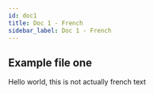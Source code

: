 ```yaml
---
id: doc1
title: Doc 1 - French
sidebar_label: Doc 1 - French
---
```


## Example file one

Hello world, this is not actually french text